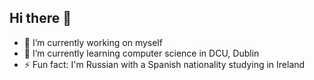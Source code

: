 ## Hi there 👋

- 🔭 I’m currently working on myself
- 🌱 I’m currently learning computer science in DCU, Dublin
- ⚡ Fun fact: I'm Russian with a Spanish nationality studying in Ireland
